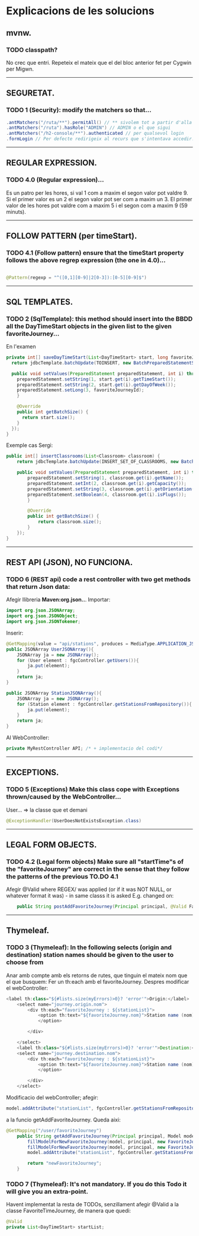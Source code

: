 # Explicacions de les solucions
## mvnw.
### TODO classpath?
No crec que entri. Repeteix el mateix que el del bloc anterior fet per Cygwin per Migwn.

---

## SEGURETAT.
### TODO 1 (Security): modify the matchers so that...
```java
.antMatchers("/ruta/**").permitAll() // ** sivolem tot a partir d'alla
.antMatchers("/ruta").hasRole("ADMIN") // ADMIN o el que sigui
.antMatchers("/h2-console/**").authenticated // per qualsevol login
.formLogin // Per defecte redirigeix al recurs que s'intentava accedir. Un //.successForwardUrl("/welcome") dins seu forca una redireccio a welcome.
```

---

## REGULAR EXPRESSION.
### TODO 4.0 (Regular expression)...
Es un patro per les hores, si val 1 com a maxim el segon valor pot valdre 9. Si el primer valor es un 2 el segon valor pot ser com a maxim un 3. El primer valor de les hores pot valdre com a maxim 5 i el segon com a maxim 9 (59 minuts).

---

## FOLLOW PATTERN (per timeStart).
### TODO 4.1 (Follow pattern) ensure that the timeStart property follows the above regrep expression (the one in 4.0)...

```java

@Pattern(regexp = "^([0,1][0-9]|2[0-3]):[0-5][0-9]$")
```

---

## SQL TEMPLATES.
### TODO 2 (SqlTemplate): this method should insert into the BBDD all the DayTimeStart objects in the given list to the given favoriteJourney...

En l'examen
```java
private int[] saveDayTimeStart(List<DayTimeStart> start, long favoriteJourneyId) {
  return jdbcTemplate.batchUpdate(TOINSERT, new BatchPreparedStatementSetter() {

  public void setValues(PreparedStatement preparedStatement, int i) throws SQLException {
    preparedStatement.setString(1, start.get(i).getTimeStart());
    preparedStatement.setString(2, start.get(i).getDayOfWeek());
    preparedStatement.setLong(3, favoriteJourneyId);
    }

    @Override
    public int getBatchSize() {
      return start.size();
    }
  });
}
```
Exemple cas Sergi:
```java
public int[] insertClassrooms(List<Classroom> classroom) {
    return jdbcTemplate.batchUpdate(INSERT_SET_OF_CLASSROOMS, new BatchPreparedStatementSetter() {

    public void setValues(PreparedStatement preparedStatement, int i) throws SQLException {
        preparedStatement.setString(1, classroom.get(i).getName());
        preparedStatement.setInt(2, classroom.get(i).getCapacity());
        preparedStatement.setString(3, classroom.get(i).getOrientation());
        preparedStatement.setBoolean(4, classroom.get(i).isPlugs());
        }

        @Override
        public int getBatchSize() {
            return classroom.size();
        }
    });
}
```

---

## REST API (JSON), NO FUNCIONA.
### TODO 6 (REST api) code a rest controller with two get methods that return Json data:

Afegir llibreria **Maven:org.json..**.
Importar:
```java
import org.json.JSONArray;
import org.json.JSONObject;
import org.json.JSONTokener;
```
Inserir:
```java
@GetMapping(value = "api/stations", produces = MediaType.APPLICATION_JSON_VALUE)
public JSONArray UserJSONArray(){
    JSONArray ja = new JSONArray();
    for (User element : fgcController.getUsers()){
        ja.put(element);
    }
    return ja;
}

public JSONArray StationJSONArray(){
    JSONArray ja = new JSONArray();
    for (Station element : fgcController.getStationsFromRepository()){
        ja.put(element);
    }
    return ja;
}
```
Al WebController:
```java
private MyRestController API; /* + implementacio del codi*/
```

---

## EXCEPTIONS.
### TODO 5 (Exceptions) Make this class cope with Exceptions thrown/caused by the WebController...
User... => la classe que et demani
```java
@ExceptionHandler(UserDoesNotExistsException.class)
```

---

## LEGAL FORM OBJECTS.
### TODO 4.2 (Legal form objects) Make sure all "startTime"s of the "favoriteJourney" are correct in the sense that they follow the patterns of the previous TO.DO 4.1
Afegir @Valid where REGEX/ was applied (or if it was NOT NULL, or whatever format it was) - in same classs it is asked
E.g. changed on:
```java
    public String postAddFavoriteJourney(Principal principal, @Valid FavoriteJourney favoriteJourney, Errors errors, Model model) {
```

---

## Thymeleaf.
### TODO 3 (Thymeleaf): In the following selects (origin and destination) station names should be given to the user to choose from
Anar amb compte amb els retorns de rutes, que tinguin el mateix nom que el que busquem:
Fer un th:each amb el favoriteJourney. Despres modificar el webController:
```java
<label th:class="${#lists.size(myErrors)>0}? 'error'">Origin:</label>
    <select name="journey.origin.nom">
        <div th:each="favoriteJourney : ${stationList}">
            <option th:text="${favoriteJourney.nom}">Station name (nom)
            </option>

        </div>

    </select>
    <label th:class="${#lists.size(myErrors)>0}? 'error'">Destination:</label>
    <select name="journey.destination.nom">
        <div th:each="favoriteJourney : ${stationList}">
            <option th:text="${favoriteJourney.nom}">Station name (nom)
            </option>

        </div>
    </select>
```
Modificacio del webController; afegir:
```java
model.addAttribute("stationList", fgcController.getStationsFromRepository());
```
a la funcio getAddFavoriteJourney. Queda aixi:
```java
@GetMapping("/user/favoriteJourney")
    public String getAddFavoriteJourney(Principal principal, Model model) {
        fillModelForNewFavoriteJourney(model, principal, new FavoriteJourney());
        fillModelForNewFavoriteJourney(model, principal, new FavoriteJourney());
        model.addAttribute("stationList", fgcController.getStationsFromRepository());

        return "newFavoriteJourney";
    }
```

### TODO 7 (Thymeleaf): It's not mandatory. If you do this Todo it will give you an extra-point.
Havent implementat la resta de TODOs, senzillament afegir @Valid a la classe FavoriteTimeJourney, de manera que quedi:
```java
@Valid
private List<DayTimeStart> startList;
```
